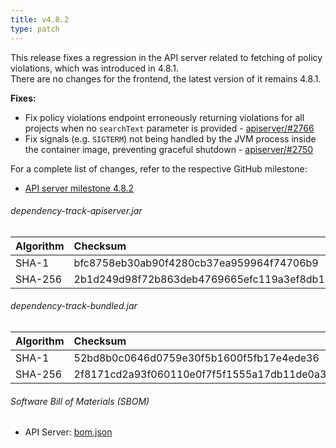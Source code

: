 ```yaml
---
title: v4.8.2
type: patch
---
```


This release fixes a regression in the API server related to fetching of policy violations, which was introduced in 4.8.1.  
There are no changes for the frontend, the latest version of it remains 4.8.1.

**Fixes:**

* Fix policy violations endpoint erroneously returning violations for all projects when no `searchText` parameter is provided - [apiserver/#2766]
* Fix signals (e.g. `SIGTERM`) not being handled by the JVM process inside the container image, preventing graceful shutdown - [apiserver/#2750]

For a complete list of changes, refer to the respective GitHub milestone:

* [API server milestone 4.8.2](https://github.com/DependencyTrack/dependency-track/milestone/33?closed=1)

###### dependency-track-apiserver.jar

| Algorithm | Checksum                                                         |
|:----------|:-----------------------------------------------------------------|
| SHA-1     | bfc8758eb30ab90f4280cb37ea959964f74706b9                         |
| SHA-256   | 2b1d249d98f72b863deb4769665efc119a3ef8db195838decddce9a2a12f36b4 |

###### dependency-track-bundled.jar

| Algorithm | Checksum                                                         |
|:----------|:-----------------------------------------------------------------|
| SHA-1     | 52bd8b0c0646d0759e30f5b1600f5fb17e4ede36                         |
| SHA-256   | 2f8171cd2a93f060110e0f7f5f1555a17db11de0a3cb0cb5b6068dfe3cd8e5e3 |

###### Software Bill of Materials (SBOM)

* API Server: [bom.json](https://github.com/DependencyTrack/dependency-track/releases/download/4.8.2/bom.json)

[apiserver/#2750]: https://github.com/DependencyTrack/dependency-track/pull/2750
[apiserver/#2766]: https://github.com/DependencyTrack/dependency-track/issues/2766
